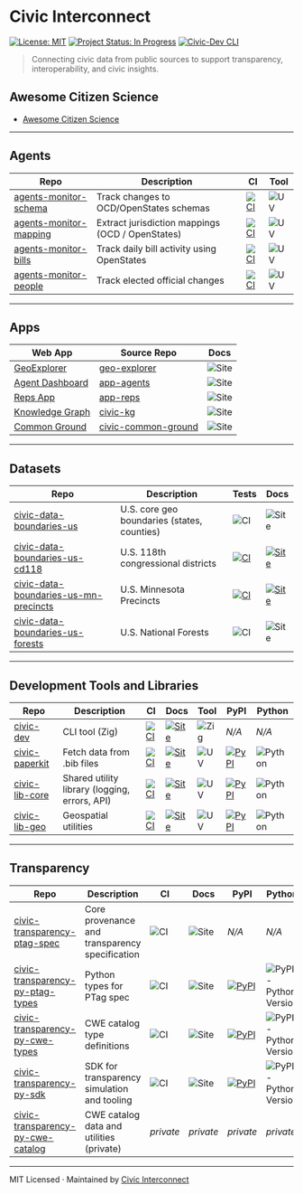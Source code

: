 # Civic Interconnect

[![License: MIT](https://img.shields.io/badge/license-MIT-green.svg)](https://opensource.org/licenses/MIT)
[![Project Status: In Progress](https://img.shields.io/badge/status-in--progress-yellow)](https://github.com/civic-interconnect)
[![Civic-Dev CLI](https://github.com/civic-interconnect/civic-dev/actions/workflows/build.yml/badge.svg)](https://github.com/civic-interconnect/civic-dev/actions/workflows/build.yml)

> Connecting civic data from public sources to support transparency, interoperability, and civic insights.

## Awesome Citizen Science

- [Awesome Citizen Science](https://github.com/civic-interconnect/awesome-citizen-science)

--- 

## Agents

| Repo | Description | CI | Tool |
|-------|------------|----|------------|
| [agents-monitor-schema](https://github.com/civic-interconnect/agents-monitor-schema) | Track changes to OCD/OpenStates schemas | [![CI](https://github.com/civic-interconnect/agents-monitor-schema/actions/workflows/agent-runner.yml/badge.svg)](https://github.com/civic-interconnect/agents-monitor-schema/actions/workflows/agent-runner.yml) | ![UV](https://img.shields.io/badge/uv-yes-success) |
| [agents-monitor-mapping](https://github.com/civic-interconnect/agents-monitor-mapping) | Extract jurisdiction mappings (OCD / OpenStates) | [![CI](https://github.com/civic-interconnect/agents-monitor-mapping/actions/workflows/agent-runner.yml/badge.svg)](https://github.com/civic-interconnect/agents-monitor-mapping/actions/workflows/agent-runner.yml) | ![UV](https://img.shields.io/badge/uv-yes-success) |
| [agents-monitor-bills](https://github.com/civic-interconnect/agents-monitor-bills) | Track daily bill activity using OpenStates | [![CI](https://github.com/civic-interconnect/agents-monitor-bills/actions/workflows/agent-runner.yml/badge.svg)](https://github.com/civic-interconnect/agents-monitor-bills/actions/workflows/agent-runner.yml) | ![UV](https://img.shields.io/badge/uv-yes-success) |
| [agents-monitor-people](https://github.com/civic-interconnect/agents-monitor-people) | Track elected official changes | [![CI](https://github.com/civic-interconnect/agents-monitor-people/actions/workflows/agent-runner.yml/badge.svg)](https://github.com/civic-interconnect/agents-monitor-people/actions/workflows/agent-runner.yml) | ![UV](https://img.shields.io/badge/uv-yes-success) |



---

## Apps

| Web App           | Source Repo                                       |  Docs |
|-------------------|---------------------------------------------------|---------|
| [GeoExplorer](https://civic-interconnect.github.io/geo-explorer/) | [geo-explorer](https://github.com/civic-interconnect/geo-explorer) | ![Site](https://img.shields.io/website?url=https%3A%2F%2Fcivic-interconnect.github.io%2Fgeo-explorer%2F) |
| [Agent Dashboard](https://civic-interconnect.github.io/app-agents/) | [app-agents](https://github.com/civic-interconnect/app-agents) | ![Site](https://img.shields.io/website?url=https%3A%2F%2Fcivic-interconnect.github.io%2Fapp-agents%2F) |
| [Reps App](https://civic-interconnect.github.io/app-reps/) | [app-reps](https://github.com/civic-interconnect/app-reps) | ![Site](https://img.shields.io/website?url=https%3A%2F%2Fcivic-interconnect.github.io%2Fapp-reps%2F) |
| [Knowledge Graph](https://civic-interconnect.github.io/civic-kg/) | [civic-kg](https://github.com/civic-interconnect/civic-kg) | ![Site](https://img.shields.io/website?url=https%3A%2F%2Fcivic-interconnect.github.io%2Fcivic-kg%2F) |
| [Common Ground](https://civic-interconnect.github.io/civic-common-ground/) | [civic-common-ground](https://github.com/civic-interconnect/civic-common-ground) | ![Site](https://img.shields.io/website?url=https%3A%2F%2Fcivic-interconnect.github.io%2Fcivic-common-ground%2F) |

---

## Datasets

| Repo | Description | Tests | Docs |
|---|---|---|---|
| [civic-data-boundaries-us](https://github.com/civic-interconnect/civic-data-boundaries-us) | U.S. core geo boundaries (states, counties) | ![CI](https://github.com/civic-interconnect/civic-data-boundaries-us/actions/workflows/tests.yml/badge.svg) | ![Site](https://img.shields.io/website?url=https%3A%2F%2Fcivic-interconnect.github.io%2Fcivic-data-boundaries-us%2F) |
| [civic-data-boundaries-us-cd118](https://github.com/civic-interconnect/civic-data-boundaries-us-cd118) | U.S. 118th congressional districts| [![CI](https://github.com/civic-interconnect/civic-data-boundaries-us-cd118/actions/workflows/ci.yml/badge.svg)](https://github.com/civic-interconnect/civic-data-boundaries-us-cd118/actions/workflows/ci.yml) | [![Site](https://img.shields.io/website?url=https%3A%2F%2Fcivic-interconnect.github.io%2Fcivic-data-boundaries-us-cd118%2Flatest%2F)](https://civic-interconnect.github.io/civic-data-boundaries-us-cd118/latest/) |
| [civic-data-boundaries-us-mn-precincts](https://github.com/civic-interconnect/civic-data-boundaries-us-mn-precincts) | U.S. Minnesota Precincts| [![CI](https://github.com/civic-interconnect/civic-data-boundaries-us-mn-precincts/actions/workflows/ci.yml/badge.svg)](https://github.com/civic-interconnect/civic-data-boundaries-us-mn-precincts/actions/workflows/ci.yml) | [![Site](https://img.shields.io/website?url=https%3A%2F%2Fcivic-interconnect.github.io%2Fcivic-data-boundaries-us-mn-precincts%2Flatest%2F)](https://civic-interconnect.github.io/civic-data-boundaries-us-mn-precincts/latest/) |
| [civic-data-boundaries-us-forests](https://github.com/civic-interconnect/civic-data-boundaries-us-forests) | U.S. National Forests | ![CI](https://github.com/civic-interconnect/civic-data-boundaries-us-forests/actions/workflows/tests.yml/badge.svg) | ![Site](https://img.shields.io/website?url=https%3A%2F%2Fcivic-interconnect.github.io%2Fcivic-data-boundaries-us-forests%2F) |

---

## Development Tools and Libraries

| Repo | Description | CI | Docs | Tool | PyPI | Python |
|------|-------------|----|------|------|------|---------|
| [civic-dev](https://github.com/civic-interconnect/civic-dev) | CLI tool (Zig) | [![CI](https://github.com/civic-interconnect/civic-dev/actions/workflows/build.yml/badge.svg)](https://github.com/civic-interconnect/civic-dev/actions/workflows/build.yml) | [![Site](https://img.shields.io/website?url=https%3A%2F%2Fcivic-interconnect.github.io%2Fcivic-dev%2F)](https://civic-interconnect.github.io/civic-dev/) | ![Zig](https://img.shields.io/badge/zig-build-blue) |  *N/A*|  *N/A* |
| [civic-paperkit](https://github.com/civic-interconnect/civic-paperkit) | Fetch data from .bib files | [![CI](https://github.com/civic-interconnect/civic-paperkit/actions/workflows/ci.yml/badge.svg)](https://github.com/civic-interconnect/civic-paperkit/actions/workflows/ci.yml) | [![Site](https://img.shields.io/website?url=https%3A%2F%2Fcivic-interconnect.github.io%2Fcivic-paperkit%2F)](https://civic-interconnect.github.io/civic-paperkit/) | ![UV](https://img.shields.io/badge/uv-yes-success) | [![PyPI](https://img.shields.io/pypi/v/civic-paperkit.svg)](https://pypi.org/project/civic-paperkit/) | ![Python](https://img.shields.io/pypi/pyversions/civic-paperkit.svg) |
| [civic-lib-core](https://github.com/civic-interconnect/civic-lib-core) | Shared utility library (logging, errors, API) | [![CI](https://github.com/civic-interconnect/civic-lib-core/actions/workflows/ci.yml/badge.svg)](https://github.com/civic-interconnect/civic-lib-core/actions/workflows/ci.yml) | [![Site](https://img.shields.io/website?url=https%3A%2F%2Fcivic-interconnect.github.io%2Fcivic-lib-core%2Flatest%2F)](https://civic-interconnect.github.io/civic-lib-core/latest/) | ![UV](https://img.shields.io/badge/uv-yes-success) | [![PyPI](https://img.shields.io/pypi/v/civic-lib-core.svg)](https://pypi.org/project/civic-lib-core/) | ![Python](https://img.shields.io/pypi/pyversions/civic-lib-core.svg) |
| [civic-lib-geo](https://github.com/civic-interconnect/civic-lib-geo) | Geospatial utilities | [![CI](https://github.com/civic-interconnect/civic-lib-geo/actions/workflows/ci.yml/badge.svg)](https://github.com/civic-interconnect/civic-lib-geo/actions/workflows/ci.yml) | [![Site](https://img.shields.io/website?url=https%3A%2F%2Fcivic-interconnect.github.io%2Fcivic-lib-geo%2Flatest%2F)](https://civic-interconnect.github.io/civic-lib-geo/latest/) | ![UV](https://img.shields.io/badge/uv-yes-success) | [![PyPI](https://img.shields.io/pypi/v/civic-lib-geo.svg)](https://pypi.org/project/civic-lib-geo/) | ![Python](https://img.shields.io/pypi/pyversions/civic-lib-geo.svg) |




---

## Transparency

| Repo | Description | CI | Docs | PyPI | Python |
|---|---|---|---|---|---|
| [civic-transparency-ptag-spec](https://github.com/civic-interconnect/civic-transparency-ptag-spec) | Core provenance and transparency specification | ![CI](https://github.com/civic-interconnect/civic-transparency-ptag-spec/actions/workflows/ci.yml/badge.svg) | ![Site](https://img.shields.io/website?url=https%3A%2F%2Fcivic-interconnect.github.io%2Fcivic-transparency-ptag-spec%2F) | *N/A* | *N/A* |
| [civic-transparency-py-ptag-types](https://github.com/civic-interconnect/civic-transparency-py-ptag-types) | Python types for PTag spec | ![CI](https://github.com/civic-interconnect/civic-transparency-py-ptag-types/actions/workflows/ci.yml/badge.svg) | ![Site](https://img.shields.io/website?url=https%3A%2F%2Fcivic-interconnect.github.io%2Fcivic-transparency-py-ptag-types%2F) | [![PyPI](https://img.shields.io/pypi/v/civic-transparency-ptag-types.svg)](https://pypi.org/project/civic-transparency-ptag-types/) | ![PyPI - Python Version](https://img.shields.io/pypi/pyversions/civic-transparency-ptag-types.svg) |
| [civic-transparency-py-cwe-types](https://github.com/civic-interconnect/civic-transparency-py-cwe-types) | CWE catalog type definitions | ![CI](https://github.com/civic-interconnect/civic-transparency-py-cwe-types/actions/workflows/ci.yml/badge.svg) | ![Site](https://img.shields.io/website?url=https%3A%2F%2Fcivic-interconnect.github.io%2Fcivic-transparency-py-cwe-types%2F) | [![PyPI](https://img.shields.io/pypi/v/civic-transparency-cwe-types.svg)](https://pypi.org/project/civic-transparency-cwe-types/) | ![PyPI - Python Version](https://img.shields.io/pypi/pyversions/civic-transparency-cwe-types.svg) |
| [civic-transparency-py-sdk](https://github.com/civic-interconnect/civic-transparency-py-sdk) | SDK for transparency simulation and tooling | ![CI](https://github.com/civic-interconnect/civic-transparency-py-sdk/actions/workflows/ci.yml/badge.svg) | ![Site](https://img.shields.io/website?url=https%3A%2F%2Fcivic-interconnect.github.io%2Fcivic-transparency-py-sdk%2F) | [![PyPI](https://img.shields.io/pypi/v/civic-transparency-sdk.svg)](https://pypi.org/project/civic-transparency-sdk/) | ![PyPI - Python Version](https://img.shields.io/pypi/pyversions/civic-transparency-sdk.svg) |
| [civic-transparency-py-cwe-catalog](https://github.com/civic-interconnect/civic-transparency-py-cwe-catalog) | CWE catalog data and utilities (private) | *private* | *private* | *private* | *private* |

---

MIT Licensed · Maintained by [Civic Interconnect](https://github.com/civic-interconnect)
